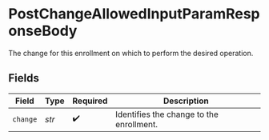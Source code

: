# PostChangeAllowedInputParamResponseBody

The change for this enrollment on which to perform the desired operation.


## Fields

| Field                                    | Type                                     | Required                                 | Description                              |
| ---------------------------------------- | ---------------------------------------- | ---------------------------------------- | ---------------------------------------- |
| `change`                                 | *str*                                    | :heavy_check_mark:                       | Identifies the change to the enrollment. |